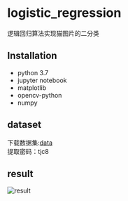 # logistic_regression
逻辑回归算法实现猫图片的二分类
## Installation
  * python 3.7
  * jupyter notebook
  * matplotlib
  * opencv-python
  * numpy
## dataset
下载数据集:[data](https://pan.baidu.com/s/1MKwk7s0U6Wr7_9DYiyX--Q)  
提取密码：tjc8
## result
![result](https://github.com/initbin/logistic_regression/tree/master/result/result.png)
